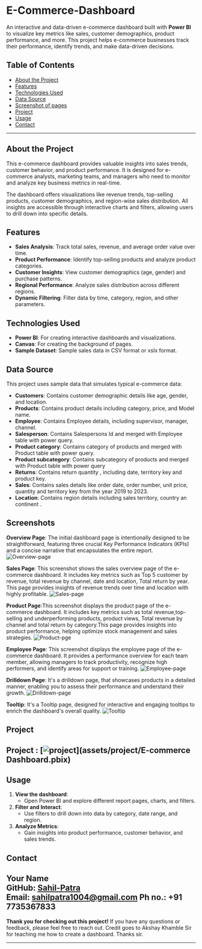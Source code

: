 # E-Commerce-Dashboard

An interactive and data-driven e-commerce dashboard built with **Power BI** to visualize key metrics like sales, customer demographics, product performance, and more. This project helps e-commerce businesses track their performance, identify trends, and make data-driven decisions.

## Table of Contents
- [About the Project](#about-the-project)
- [Features](#features)
- [Technologies Used](#technologies-used)
- [Data Source](#data-source)
- [Screenshot of pages](#Screenshots)
- [Project](#Project)
- [Usage](#usage)
- [Contact](#contact)

---

## About the Project
This e-commerce dashboard provides valuable insights into sales trends, customer behavior, and product performance. It is designed for e-commerce analysts, marketing teams, and managers who need to monitor and analyze key business metrics in real-time. 

The dashboard offers visualizations like revenue trends, top-selling products, customer demographics, and region-wise sales distribution. All insights are accessible through interactive charts and filters, allowing users to drill down into specific details.

## Features
- **Sales Analysis**: Track total sales, revenue, and average order value over time.
- **Product Performance**: Identify top-selling products and analyze product categories.
- **Customer Insights**: View customer demographics (age, gender) and purchase patterns.
- **Regional Performance**: Analyze sales distribution across different regions.
- **Dynamic Filtering**: Filter data by time, category, region, and other parameters.
  
## Technologies Used
- **Power BI**: For creating interactive dashboards and visualizations.
- **Canvas**: For creating the background of pages.
- **Sample Dataset**: Sample sales data in CSV format or xslx format.

## Data Source
This project uses sample data that simulates typical e-commerce data:
- **Customers**: Contains customer demographic details like age, gender, and location.
- **Products**: Contains product details including category, price, and Model name.
- **Employee**: Contains Employee details, including supervisor, manager, channel.
- **Salesperson**: Contains Salespersons Id and merged with Employee table with power query.
- **Product category**: Contains category of products and merged with Product table with power query.
- **Product subcategory**: Contains subcategory of products and merged with Product table with power query
- **Returns**: Contains return quantity , including date, territory key and product key.
- **Sales**: Contains sales details like order date, order number, unit price, quantity and territory key from the year 2019 to 2023.
- **Location**: Contains region details including sales territory, country an continent .

## Screenshots
  **Overview Page**: The initial dashboard page is intentionally designed to be straightforward, featuring three crucial Key Performance Indicators (KPIs) and a concise narrative that encapsulates the entire report.
  ![Overview-page](assets/images/Overview_page.png)

  **Sales Page**: This screenshot shows the sales overview page of the e-commerce dashboard. It includes key metrics such as Top 5 customer by revenue, total revenue by channel, date and location, Total return by year. This page provides insights of revenue trends over time and location with highly profitable.
   ![Sales-page](assets/images/Sales_page.png)

  **Product Page**:This screenshot displays the product page of the e-commerce dashboard. It includes key metrics such as total revenue,top-selling and underperforming products, product views, Total revenue by channel and total return by category.This page provides insights into product performance, helping optimize stock management and sales strategies.
   ![Product-pge](assets/images/Product_page.png)

  **Employee Page**: This screenshot displays the employee page of the e-commerce dashboard. It provides a performance overview for each team member, allowing managers to track productivity, recognize high performers, and identify areas for support or training.
    ![Employee-page](assets/images/Employee_page.png)

  **Drilldown Page**: It's a drilldown page, that showcases products in a detailed manner, enabling you to assess their performance and understand their growth. 
   ![Drilldown-page](assets/images/Details_page.png)

  **Tooltip**: It's a Tooltip page, designed for interactive and engaging tooltips to enrich the dashboard's overall quality.
    ![Tooltip](assets/images/Tooltips_page.png)

## Project
  ## **Project** : [![project](E-commerce_dashboard.pbix)](assets/project/E-commerce Dashboard.pbix)
## Usage
1. **View the dashboard**:
   - Open Power BI and explore different report pages, charts, and filters.
2. **Filter and Interact**:
   - Use filters to drill down into data by category, date range, and region.
3. **Analyze Metrics**:
   - Gain insights into product performance, customer behavior, and sales trends.

## Contact
**Your Name**  
GitHub: [Sahil-Patra](https://github.com/Sahil-Patra)  
Email: sahilpatra1004@gmail.com
Ph no.: +91 7735367833
---

**Thank you for checking out this project!** If you have any questions or feedback, please feel free to reach out.
Credit goes to Akshay Khamble Sir for teaching me how to create a dashboard. Thanks sir.


---

